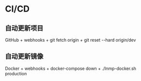 # CI/CD

## 自动更新项目

GitHub + webhooks + git fetch origin + git reset --hard origin/dev

## 自动更新镜像

Docker + webhooks + docker-compose down + ./lnmp-docker.sh production
